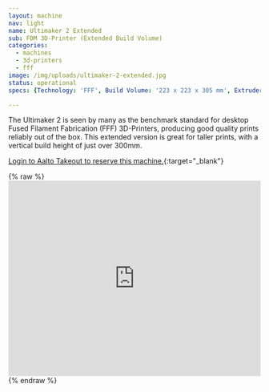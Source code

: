 ```yaml
---
layout: machine
nav: light
name: Ultimaker 2 Extended
sub: FDM 3D-Printer (Extended Build Volume)
categories:
  - machines
  - 3d-printers
  - fff
image: /img/uploads/ultimaker-2-extended.jpg
status: operational
specs: {Technology: 'FFF', Build Volume: '223 x 223 x 305 mm', Extruder: 'Single Olsson Block', Resolution: '20 - 200 microns', Nozzle: '0.4 mm', Materials: 'PLA, ABS, PP, NYLON, PETT, PETG, WOODFILL, BRONZEFILL', File Formats: '.stl .obj', Software: 'Cura'}

---
```


The Ultimaker 2 is seen by many as the benchmark standard for desktop Fused Filament Fabrication (FFF) 3D-Printers, producing good quality prints reliably out of the box. This extended version is great for taller prints, with a vertical build height of just over 300mm.


[Login to Aalto Takeout to reserve this machine.](https://takeout.aalto.fi/605971){:target="_blank"}

{% raw %} <iframe src="https://takeout.aalto.fi/embed/605971" width="100%" height="390" frameborder="0" seamless="seamless"></iframe> {% endraw %}

